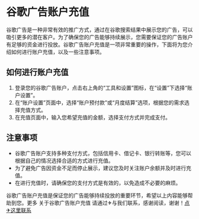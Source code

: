 # 谷歌广告账户充值

谷歌广告是一种非常有效的推广方式，通过在谷歌搜索结果中展示您的广告，可以吸引更多的潜在客户。为了确保您的广告能够持续展示，您需要保证您的广告账户有足够的资金进行投放。谷歌广告账户充值是一项非常重要的操作，下面将为您介绍如何进行账户充值，以及一些注意事项。

## 如何进行账户充值

1. 登录您的谷歌广告账户，点击右上角的“工具和设置”图标，在“设置”下选择“账户设置”。
2. 在“账户设置”页面中，选择“账户预付款”或“月度结算”选项，根据您的需求选择充值方式。
3. 在充值页面中，输入您希望充值的金额，选择支付方式并完成支付。

## 注意事项

- 谷歌广告账户支持多种支付方式，包括信用卡、借记卡、银行转账等，您可以根据自己的情况选择合适的方式进行充值。
- 为了避免广告因资金不足而停止展示，建议您及时关注账户余额并及时进行充值。
- 在进行充值时，请确保您的支付方式是有效的，以免造成不必要的麻烦。

谷歌广告账户充值是保证您的广告能够持续投放的重要环节，希望以上内容能够帮助到您。更多 关于谷歌广告账户充值 请通过✈与我们联系，感谢阅读，谢谢！[点✈这里联系](https://sms.k02.cc)